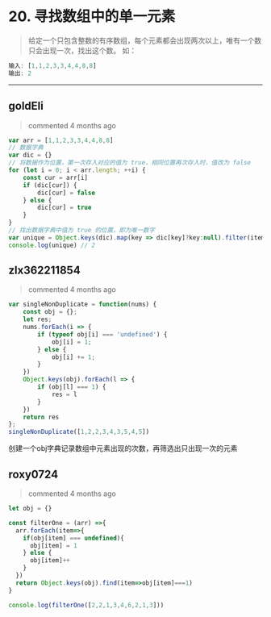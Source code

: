 
 # 20. 寻找数组中的单一元素 
 > 给定一个只包含整数的有序数组，每个元素都会出现两次以上，唯有一个数只会出现一次，找出这个数。
如：
```javascript
输入: [1,1,2,3,3,4,4,8,8]
输出: 2
``` 
 ***
## goldEli 
 > commented 4 months ago 


```js
var arr = [1,1,2,3,3,4,4,8,8]
// 数据字典
var dic = {}
// 将数据作为位置，第一次存入对应的值为 true，相同位置再次存入时，值改为 false
for (let i = 0; i < arr.length; ++i) {
	const cur = arr[i]
    if (dic[cur]) {
		dic[cur] = false
	} else {
		dic[cur] = true
	}
}
// 找出数据字典中值为 true 的位置，即为唯一数字
var unique = Object.keys(dic).map(key => dic[key]?key:null).filter(item => item !== null)[0]
console.log(unique) // 2

```
## zlx362211854 
 > commented 4 months ago 


```javascript
var singleNonDuplicate = function(nums) {
    const obj = {};
    let res;
    nums.forEach(i => {
        if (typeof obj[i] === 'undefined') {
            obj[i] = 1;
        } else {
            obj[i] += 1;
        }
    })
    Object.keys(obj).forEach(l => {
        if (obj[l] === 1) {
            res = l
        }
    })
    return res
};
singleNonDuplicate([1,2,2,3,4,3,5,4,5])

```
创建一个obj字典记录数组中元素出现的次数，再筛选出只出现一次的元素
## roxy0724 
 > commented 4 months ago 


```javascript
let obj = {}

const filterOne = (arr) =>{
  arr.forEach(item=>{
    if(obj[item] === undefined){
      obj[item] = 1
    } else {
      obj[item]++
    }
  })
  return Object.keys(obj).find(item=>obj[item]===1)
}

console.log(filterOne([2,2,1,3,4,6,2,1,3]))

```